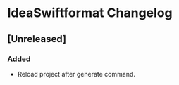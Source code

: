 <!-- Keep a Changelog guide -> https://keepachangelog.com -->

# IdeaSwiftformat Changelog

## [Unreleased]
### Added
- Reload project after generate command.
